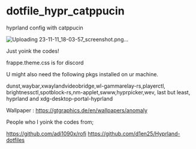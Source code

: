 # dotfile_hypr_catppucin
 hyprland config with catppucin
 
![Uploading 23-11-11_18-03-57_screenshot.png…]()



Just yoink the codes!

frappe.theme.css is for discord

U might also need the following pkgs installed on ur machine.

dunst,waybar,xwaylandvideobridge,wl-gammarelay-rs,playerctl, brightnessctl,spotblock-rs,nm-applet,swww,hyprpicker,wev,
last but least, hyprland and xdg-desktop-portal-hyprland

Wallpaper : https://gtgraphics.de/en/wallpapers/anomaly

People who I yoink the codes from;

https://github.com/adi1090x/rofi
https://github.com/d1en25/Hyprland-dotfiles
